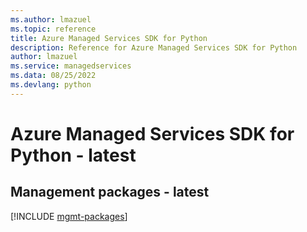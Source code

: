 ```yaml
---
ms.author: lmazuel
ms.topic: reference
title: Azure Managed Services SDK for Python
description: Reference for Azure Managed Services SDK for Python
author: lmazuel
ms.service: managedservices
ms.data: 08/25/2022
ms.devlang: python
---
```

# Azure Managed Services SDK for Python - latest

## Management packages - latest
[!INCLUDE [mgmt-packages](managed-services-mgmt-index.md)]